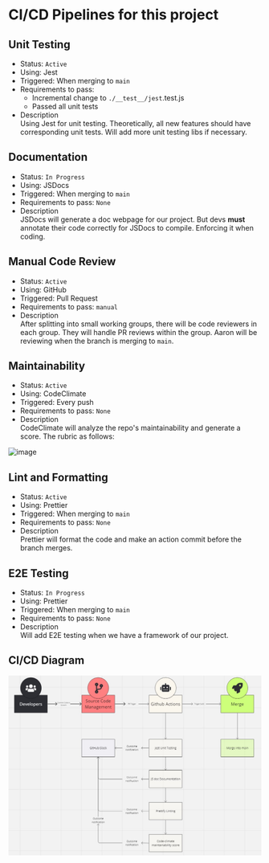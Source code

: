 # CI/CD Pipelines for this project

## Unit Testing
- Status: `Active`
- Using: Jest
- Triggered: When merging to `main`
- Requirements to pass:
  - Incremental change to `./__test__/jest`.test.js
  - Passed all unit tests
- Description\
  Using Jest for unit testing. Theoretically, all new features should have corresponding unit tests. Will add more unit testing libs if necessary.
 
## Documentation
- Status: `In Progress`
- Using: JSDocs
- Triggered: When merging to `main`
- Requirements to pass: `None`
- Description\
  JSDocs will generate a doc webpage for our project. But devs **must** annotate their code correctly for JSDocs to compile. Enforcing it when coding.

## Manual Code Review
- Status: `Active`
- Using: GitHub
- Triggered: Pull Request
- Requirements to pass: `manual`
- Description\
  After splitting into small working groups, there will be code reviewers in each group. They will handle PR reviews within the group. Aaron will be reviewing when the branch is merging to `main`.

## Maintainability
- Status: `Active`
- Using: CodeClimate
- Triggered: Every push
- Requirements to pass: `None`
- Description\
  CodeClimate will analyze the repo's maintainability and generate a score. The rubric as follows:
<img src="https://github.com/cse110-sp24-group22/cse110-sp24-group22/assets/43869308/639a66a3-e2c7-4d71-87cc-c7a70a356d09" alt="image" width="500">

## Lint and Formatting
- Status: `Active`
- Using: Prettier
- Triggered: When merging to `main`
- Requirements to pass: `None`
- Description\
  Prettier will format the code and make an action commit before the branch merges.

## E2E Testing
- Status: `In Progress`
- Using: Prettier
- Triggered: When merging to `main`
- Requirements to pass: `None`
- Description\
  Will add E2E testing when we have a framework of our project.

## CI/CD Diagram
![diagram](CICD_Diagram.jpg)

